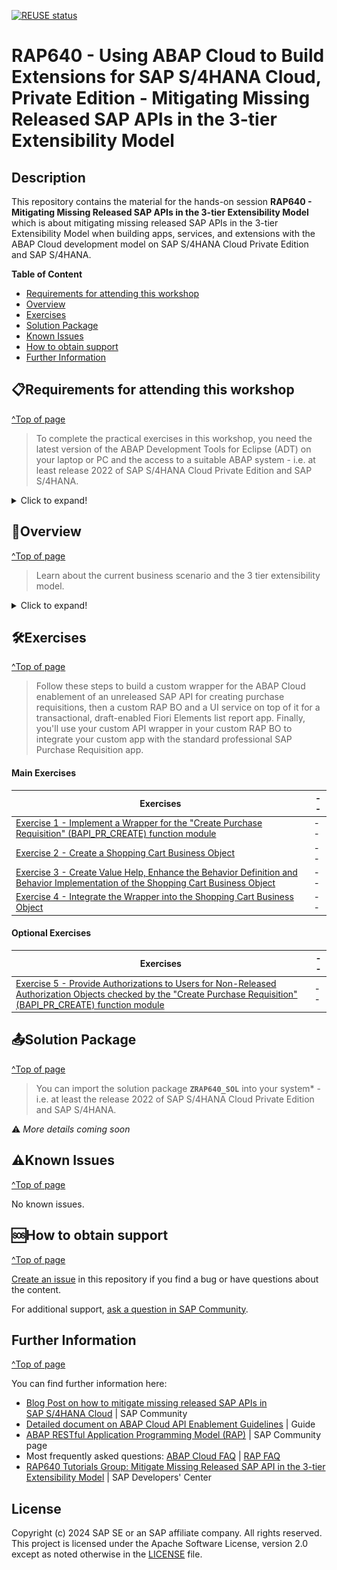 [![REUSE status](https://api.reuse.software/badge/github.com/SAP-samples/abap-platform-rap640)](https://api.reuse.software/info/github.com/SAP-samples/abap-platform-rap640)

# RAP640 - Using ABAP Cloud to Build Extensions for SAP S/4HANA Cloud, Private Edition - Mitigating Missing Released SAP APIs in the 3-tier Extensibility Model
<!-- Please include descriptive title -->

<!--- Register repository https://api.reuse.software/register, then add REUSE badge:
[![REUSE status](https://api.reuse.software/badge/github.com/SAP-samples/REPO-NAME)](https://api.reuse.software/info/github.com/SAP-samples/REPO-NAME)
-->

## Description
<!-- Please include SEO-friendly description -->

This repository contains the material for the hands-on session **RAP640 - Mitigating Missing Released SAP APIs in the 3-tier Extensibility Model** which is about mitigating missing released SAP APIs in the 3-tier Extensibility Model when building apps, services, and extensions with the ABAP Cloud development model on SAP S/4HANA Cloud Private Edition and SAP S/4HANA. 

**Table of Content**
- [Requirements for attending this workshop](#requirements-for-attending-this-workshop)
- [Overview](#overview)
- [Exercises](#exercises)
- [Solution Package](#solution-package)
- [Known Issues](#known-issues)
- [How to obtain support](#how-to-obtain-support)
- [Further Information](#further-information)


## 📋Requirements for attending this workshop 
[^Top of page](#)

> To complete the practical exercises in this workshop, you need the latest version of the ABAP Development Tools for Eclipse (ADT) on your laptop or PC and the access to a suitable ABAP system - i.e. at least release 2022 of SAP S/4HANA Cloud Private Edition and SAP S/4HANA.

<details>
  <summary>Click to expand!</summary>

The requirements to follow the exercises in this repository are:
1. [Install the latest Eclipse platform and the latest ABAP Development Tools (ADT) plugin](https://developers.sap.com/tutorials/abap-install-adt.html)
2. [Adapt the Web Browser settings in your ADT installation](https://github.com/SAP-samples/abap-platform-rap-workshops/blob/main/requirements_rap_workshops.md#4-adapt-the-web-browser-settings-in-your-adt-installation)   

>> ℹ️ **Regarding SAP-led events such as "ABAP Developer Day" and "SAP CodeJam"**:   
>> → A dedicated ABAP system for the hands-on workshop participants will be provided.   
>> → Access to the system details for the workshop will be provided by the instructors during the session.
>> 
</details>

## 🔎Overview
[^Top of page](#)

<!-- #### Current Business Scenario -->
> Learn about the current business scenario and the 3 tier extensibility model.
> 
<details>
  <summary>Click to expand!</summary>
 
### About  the Business Scenario 
  
  In this hands-on workshop, we will guide you through the development of a custom wrapper for the ABAP Cloud enablement of an unreleased SAP BAPI for creating purchase requisitions, then a custom RAP BO and UI service on top of it to develop a transactional, design-capable, Fiori Elements-based list report app using RAP. Finally, you'll use your custom API wrapper in your custom RAP BO to integrate your custom app with the standard professional SAP Purchase Requisition app.

The resulting app will look like this:

<img src="images/shoppingcart01.png" alt="Shopping Cart  App" width="100%">
  
To set the business context, the scenario is the following: This demo scenario shows a custom and SAP Fiori elements-based shopping cart app built on-stack with RAP. The custom app is integrated with the standard Purchase Requisition app in SAP S/4HANA Materials Management using a custom wrapper on top of the unreleased SAP API `BAPI_CREATE_PR`.

### About the 3 Tier Extensibility Model

You will learn how to apply the [Cloud API Enablement Guidelines for SAP S/4HANA Cloud Private Edition and and SAP S/4HANA](https://www.sap.com/documents/2023/05/b0bd8ae6-747e-0010-bca6-c68f7e60039b.html) to consume an unreleased SAP API. You will learn how to mitigate missing released SAP APIs in the 3-tier extensibility model when working with ABAP Cloud on these two products.

<img src="images/3-tier-extmodel.png" alt="3-tier extensibility model" width="80%">

Learn more: [Understand the sample scenario how to mitigate a missing released SAP API](exercises/ex1/README.md)
  
</details>


## 🛠Exercises
[^Top of page](#)

> Follow these steps to build a custom wrapper for the ABAP Cloud enablement of an unreleased SAP API for creating purchase requisitions, then a custom RAP BO and a UI service on top of it for a transactional, draft-enabled Fiori Elements list report app. Finally, you'll use your custom API wrapper in your custom RAP BO to integrate your custom app with the standard professional SAP Purchase Requisition app.


#### Main Exercises

| Exercises | -- |
| ------------- |  -- |
| [Exercise 1 - Implement a Wrapper for the "Create Purchase Requisition" (BAPI_PR_CREATE) function module](exercises/ex1/README.md) | -- |
| [Exercise 2 - Create a Shopping Cart Business Object](exercises/ex2/README.md) | -- |
| [Exercise 3 - Create Value Help, Enhance the Behavior Definition and Behavior Implementation of the Shopping Cart Business Object](exercises/ex3/README.md) | -- |
| [Exercise 4 - Integrate the Wrapper into the Shopping Cart Business Object](exercises/ex4/README.md) | -- |


#### Optional Exercises 

| Exercises | -- |
| ------------- |  -- |
| [Exercise 5 - Provide Authorizations to Users for Non-Released Authorization Objects checked by the "Create Purchase Requisition" (BAPI_PR_CREATE) function module](exercises/ex5/README.md) | -- |


## 📤Solution Package
[^Top of page](#)

> You can import the solution package **`ZRAP640_SOL`** into your system* - i.e. at least the release 2022 of SAP S/4HANA Cloud Private Edition and SAP S/4HANA.

⚠️ _More details coming soon_

## ⚠Known Issues
[^Top of page](#)

No known issues. 


## 🆘How to obtain support
[^Top of page](#)

[Create an issue](../../issues) in this repository if you find a bug or have questions about the content.
 
For additional support, [ask a question in SAP Community](https://answers.sap.com/questions/ask.html).


## Further Information
[^Top of page](#)

You can find further information here:
 - [Blog Post on how to mitigate missing released SAP APIs in SAP S/4HANA Cloud](https://media.github.tools.sap/user/25144/files/dde22765-3092-4e2a-b2f0-623cebd510d0) | SAP Community
 - [Detailed document on ABAP Cloud API Enablement Guidelines](https://media.github.tools.sap/user/25144/files/30db2f3b-44b6-4be3-bb3c-92d88ef80968) | Guide
 - [ABAP RESTful Application Programming Model (RAP)](https://community.sap.com/topics/abap/rap) | SAP Community page   
 - Most frequently asked questions: [ABAP Cloud FAQ](https://community.sap.com/topics/abap/abap-cloud-faq) | [RAP FAQ](https://blogs.sap.com/2020/10/16/abap-restful-application-programming-model-faq/)    
 - [RAP640 Tutorials Group: Mitigate Missing Released SAP API in the 3-tier Extensibility Model](https://developers.sap.com/group.sap-s4hana-extensibility-wrap-api.html) | SAP Developers' Center

<!--
## Contributing
If you wish to contribute code, offer fixes or improvements, please send a pull request. Due to legal reasons, contributors will be asked to accept a DCO when they create the first pull request to this project. This happens in an automated fashion during the submission process. SAP uses [the standard DCO text of the Linux Foundation](https://developercertificate.org/).
-->

## License
Copyright (c) 2024 SAP SE or an SAP affiliate company. All rights reserved. This project is licensed under the Apache Software License, version 2.0 except as noted otherwise in the [LICENSE](LICENSE) file.


